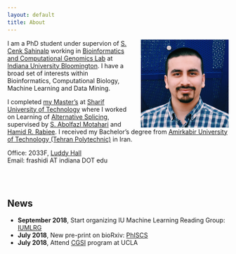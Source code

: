 ```yaml
---
layout: default
title: About
---
```


<img style="float: right; margin-left:30px;" src="/assets/me.jpg" width="200" alt="me"/>

I am a PhD student under supervion of [S. Cenk Sahinalp](https://www.soic.indiana.edu/all-people/profile.html?profile_id=291) working in [Bioinformatics and Computational Genomics Lab](http://www.iu.edu/~compgen/index.html) at [Indiana University Bloomington](https://www.indiana.edu). I have a broad set of interests within Bioinformatics, Computational Biology, Machine Learning and Data Mining.

I completed [my Master’s](http://library.sharif.ir/parvan/resource/444343/یادگیری-پیرایش-دگرسان-از-داده-های-توالی-یابی-آر--ان--ای/&from=search&&query=farid%20rashidi%20mehrabadi&count=20&execute=true) at [Sharif University of Technology](http://www.en.sharif.edu) where I worked on Learning of [Alternative Splicing](https://en.wikipedia.org/wiki/Alternative_splicing), supervised by [S. Abolfazl Motahari](http://sharif.edu/~motahari/) and [Hamid R. Rabiee](http://sharif.edu/~rabiee/). I received my Bachelor’s degree from [Amirkabir University of Technology (Tehran Polytechnic)](http://aut.ac.ir/aut/) in Iran.


Office: 2033F, [Luddy Hall](https://goo.gl/maps/9mtD9Cgj4fT2)  
Email: frashidi AT indiana DOT edu

<br/><br/>

## News
  * **September 2018**, Start organizing IU Machine Learning Reading Group: [IUMLRG](https://iumlrg.github.io)
  * **July 2018**, New pre-print on bioRxiv: [PhISCS](https://www.biorxiv.org/content/early/2018/07/25/376996)
  * **July 2018**, Attend [CGSI](http://computationalgenomics.bioinformatics.ucla.edu) program at UCLA
